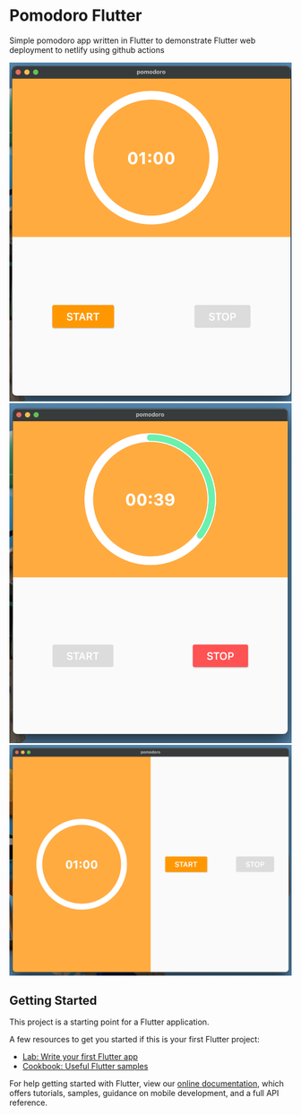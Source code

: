 # Pomodoro Flutter

Simple pomodoro app written in Flutter to demonstrate Flutter web deployment to netlify using github actions

<img src="./screenshots/Screen Shot 2021-03-25 at 21.45.38.png">

<img src="./screenshots/Screen Shot 2021-03-25 at 21.46.00.png">

<img src="./screenshots/Screen Shot 2021-03-25 at 21.48.37.png">

## Getting Started

This project is a starting point for a Flutter application.

A few resources to get you started if this is your first Flutter project:

- [Lab: Write your first Flutter app](https://flutter.dev/docs/get-started/codelab)
- [Cookbook: Useful Flutter samples](https://flutter.dev/docs/cookbook)

For help getting started with Flutter, view our
[online documentation](https://flutter.dev/docs), which offers tutorials,
samples, guidance on mobile development, and a full API reference.
